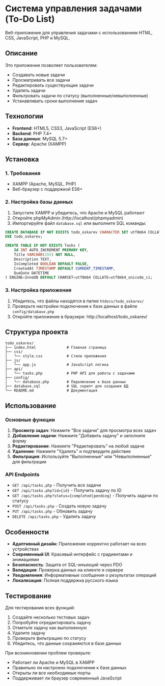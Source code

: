 # Система управления задачами (To-Do List)

Веб-приложение для управления задачами с использованием HTML, CSS, JavaScript, PHP и MySQL.

## Описание

Это приложение позволяет пользователям:
- Создавать новые задачи
- Просматривать все задачи
- Редактировать существующие задачи
- Удалять задачи
- Фильтровать задачи по статусу (выполненные/невыполненные)
- Устанавливать сроки выполнения задач

## Технологии

- **Frontend**: HTML5, CSS3, JavaScript (ES6+)
- **Backend**: PHP 7.4+
- **База данных**: MySQL 5.7+
- **Сервер**: Apache (XAMPP)

## Установка

### 1. Требования

- XAMPP (Apache, MySQL, PHP)
- Веб-браузер с поддержкой ES6+

### 2. Настройка базы данных

1. Запустите XAMPP и убедитесь, что Apache и MySQL работают
2. Откройте phpMyAdmin (http://localhost/phpmyadmin)
3. Импортируйте файл `database.sql` или выполните SQL команды:

```sql
CREATE DATABASE IF NOT EXISTS todo_oskarev CHARACTER SET utf8mb4 COLLATE utf8mb4_unicode_ci;
USE todo_oskarev;

CREATE TABLE IF NOT EXISTS Tasks (
    Id INT AUTO_INCREMENT PRIMARY KEY,
    Title VARCHAR(255) NOT NULL,
    Description TEXT,
    IsCompleted BOOLEAN DEFAULT FALSE,
    CreatedAt TIMESTAMP DEFAULT CURRENT_TIMESTAMP,
    DueDate DATETIME
) ENGINE=InnoDB DEFAULT CHARSET=utf8mb4 COLLATE=utf8mb4_unicode_ci;
```

### 3. Настройка приложения

1. Убедитесь, что файлы находятся в папке `htdocs/todo_oskarev/`
2. Проверьте настройки подключения к базе данных в файле `config/database.php`
3. Откройте приложение в браузере: http://localhost/todo_oskarev/

## Структура проекта

```
todo_oskarev/
├── index.html              # Главная страница
├── css/
│   └── style.css           # Стили приложения
├── js/
│   └── app.js              # JavaScript логика
├── api/
│   └── tasks.php           # PHP API для работы с задачами
├── config/
│   └── database.php        # Подключение к базе данных
├── database.sql            # SQL скрипт для создания БД
└── README.md               # Документация
```

## Использование

### Основные функции

1. **Просмотр задач**: Нажмите "Все задачи" для просмотра всех задач
2. **Добавление задачи**: Нажмите "Добавить задачу" и заполните форму
3. **Редактирование**: Нажмите "Редактировать" на любой задаче
4. **Удаление**: Нажмите "Удалить" и подтвердите действие
5. **Фильтрация**: Используйте "Выполненные" или "Невыполненные" для фильтрации

### API Endpoints

- `GET /api/tasks.php` - Получить все задачи
- `GET /api/tasks.php?id={id}` - Получить задачу по ID
- `GET /api/tasks.php?status={completed|pending}` - Получить задачи по статусу
- `POST /api/tasks.php` - Создать новую задачу
- `PUT /api/tasks.php` - Обновить задачу
- `DELETE /api/tasks.php` - Удалить задачу

## Особенности

- **Адаптивный дизайн**: Приложение корректно работает на всех устройствах
- **Современный UI**: Красивый интерфейс с градиентами и анимациями
- **Безопасность**: Защита от SQL-инъекций через PDO
- **Валидация**: Проверка данных на клиенте и сервере
- **Уведомления**: Информативные сообщения о результатах операций
- **Локализация**: Полная поддержка русского языка

## Тестирование

Для тестирования всех функций:

1. Создайте несколько тестовых задач
2. Попробуйте отредактировать задачу
3. Отметьте задачу как выполненную
4. Удалите задачу
5. Проверьте фильтрацию по статусу
6. Убедитесь, что данные сохраняются в базе данных


При возникновении проблем проверьте:
- Работает ли Apache и MySQL в XAMPP
- Правильно ли настроено подключение к базе данных
- Открыты ли все необходимые порты
- Поддерживает ли браузер современный JavaScript
